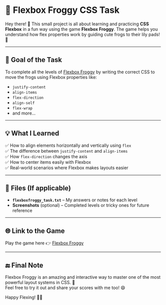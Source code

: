 # 🐸 Flexbox Froggy CSS Task

Hey there! 👋 This small project is all about learning and practicing **CSS Flexbox** in a fun way using the game **Flexbox Froggy**. The game helps you understand how flex properties work by guiding cute frogs to their lily pads! 🪷

---

## 🎯 Goal of the Task

To complete all the levels of [Flexbox Froggy](https://flexboxfroggy.com/) by writing the correct CSS to move the frogs using Flexbox properties like:

- `justify-content`
- `align-items`
- `flex-direction`
- `align-self`
- `flex-wrap`
- and more...

---

## 💡 What I Learned

✅ How to align elements horizontally and vertically using `flex`  
✅ The difference between `justify-content` and `align-items`  
✅ How `flex-direction` changes the axis  
✅ How to center items easily with Flexbox  
✅ Real-world scenarios where Flexbox makes layouts easier

---

## 📂 Files (If applicable)

- **`flexboxfroggy_task.txt`** – My answers or notes for each level
- **Screenshots** (optional) – Completed levels or tricky ones for future reference

---

## 🌐 Link to the Game

Play the game here 👉 [Flexbox Froggy](https://flexboxfroggy.com/)

---

## 🔚 Final Note

Flexbox Froggy is an amazing and interactive way to master one of the most powerful layout systems in CSS. 🧠  
Feel free to try it out and share your scores with me too! 😄

Happy Flexing! 💪🐸

